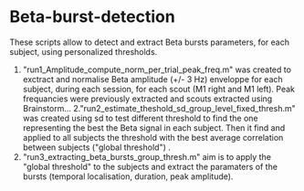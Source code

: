 # Beta-burst-detection
These scripts allow to detect and extract Beta bursts parameters, for each subject, using personalized thresholds.
1. "run1_Amplitude_compute_norm_per_trial_peak_freq.m" was created to exctract and normalise Beta amplitude (+/- 3 Hz) enveloppe for each subject, during each session, for each scout (M1 right and M1 left). Peak frequancies were previously extracted and scouts extracted using Brainstorm...
2."run2_estimate_theshold_sd_group_level_fixed_thresh.m" was created using sd to test different threshold to find the one representing the best the Beta signal in each subject.  Then it find and applied to all subjects the threshold with the best average correlation between subjects ("global threshold") .
3. "run3_extracting_beta_bursts_group_thresh.m" aim is to apply the "global threshold" to the subjects and extract the paramaters of the bursts (temporal localisation, duration, peak amplitude).
